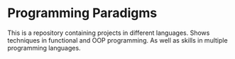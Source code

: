 # Programming Paradigms 
This is a repository containing projects in different languages. Shows techniques in functional and OOP programming. As well as skills in multiple programming languages.
